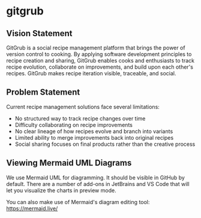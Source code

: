# gitgrub

## Vision Statement

GitGrub is a social recipe management platform that brings the power of
version control to cooking. By applying software development principles
to recipe creation and sharing, GitGrub enables cooks and enthusiasts to track recipe evolution, collaborate on
improvements, and build upon each other's recipes. GitGrub makes recipe iteration visible, traceable, and social.

## Problem Statement

Current recipe management solutions face several limitations:
- No structured way to track recipe changes over time
- Difficulty collaborating on recipe improvements
- No clear lineage of how recipes evolve and branch into variants
- Limited ability to merge improvements back into original recipes
- Social sharing focuses on final products rather than the creative
  process

## Viewing Mermaid UML Diagrams
We use Mermaid UML for diagramming. It should be visible in GitHub by default. There are a number of add-ons in JetBrains and VS Code that will let you visualize the charts in preview mode.

You can also make use of Mermaid's diagram editing tool: https://mermaid.live/